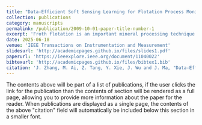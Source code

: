 ```yaml
---
title: "Data-Efficient Soft Sensing Learning for Flotation Process Monitoring"
collection: publications
category: manuscripts
permalink: /publication/2009-10-01-paper-title-number-1
excerpt: 'Froth flotation is an important mineral processing technique for separating and recovering valuable minerals from ore. However, developing image-based monitoring models for industrial flotation is hindered by the high cost and scarcity of labeled data. To overcome this challenge, we propose a memory-network-based data-efficient framework for predicting key performance indicator (KPI) in flotation monitoring. Our approach integrates two key innovations: 1) a novel froth image representation model that captures both macroscopic visual patterns of the froth layer and correlations among localized froth patterns across the image and 2) a hybrid self-supervised and semi-supervised learning strategy that leverages the shortterm stationarity (STS) of flotation processes for label-free pretraining, followed by memory attention distillation (MAD) to refine predictions using limited labeled data. Experiments on an industrial flotation dataset comprising 32 971 input-output pairs demonstrate that our method surpasses state-of-the-art semisupervised regression techniques by 7.97% in R-squared accuracy and achieves performance comparable to fully supervised models while using 80% fewer labeled samples.'
date: 2025-06-18
venue: 'IEEE Transactions on Instrumentation and Measurement'
slidesurl: 'http://academicpages.github.io/files/slides1.pdf'
paperurl: 'https://ieeexplore.ieee.org/document/11040022'
bibtexurl: 'http://academicpages.github.io/files/bibtex1.bib'
citation: 'J. Zhang, M. Ai, Z. Tang, Y. Xie, J. Wu and J. Ma, "Data-Efficient Soft Sensing Learning for Flotation Process Monitoring," in IEEE Transactions on Instrumentation and Measurement, vol. 74, pp. 1-10, 2025, Art no. 5037810'
---
```

The contents above will be part of a list of publications, if the user clicks the link for the publication than the contents of section will be rendered as a full page, allowing you to provide more information about the paper for the reader. When publications are displayed as a single page, the contents of the above "citation" field will automatically be included below this section in a smaller font.
